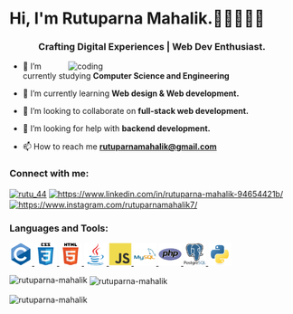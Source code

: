 <h1 align="left">Hi, I'm Rutuparna Mahalik.👩🏻‍💻✌🏻</h1>
<h3 align="center">Crafting Digital Experiences | Web Dev Enthusiast.</h3>

<img align="right" alt="coding" width="400"
src="https://media.giphy.com/media/v1.Y2lkPTc5MGI3NjExc2RrdjlkNDIwNTdqZW9tY3czaDJuZW0wb25zYmRjbnhzenNmMndjZSZlcD12MV9pbnRlcm5hbF9naWZfYnlfaWQmY3Q9Zw/26tn33aiTi1jkl6H6/giphy.gif">

- 🔭 I’m currently studying **Computer Science and Engineering**

- 🌱 I’m currently learning **Web design & Web development.**

- 👯 I’m looking to collaborate on **full-stack web development.**

- 🤝 I’m looking for help with **backend development.**

- 📫 How to reach me **rutuparnamahalik@gmail.com**

<h3 align="left">Connect with me:</h3>
<p align="left">
<a href="https://twitter.com/rutu_44" target="blank"><img align="center" src="https://raw.githubusercontent.com/rahuldkjain/github-profile-readme-generator/master/src/images/icons/Social/twitter.svg" alt="rutu_44" height="30" width="40" /></a>
<a href="https://linkedin.com/in/https://www.linkedin.com/in/rutuparna-mahalik-94654421b/" target="blank"><img align="center" src="https://raw.githubusercontent.com/rahuldkjain/github-profile-readme-generator/master/src/images/icons/Social/linked-in-alt.svg" alt="https://www.linkedin.com/in/rutuparna-mahalik-94654421b/" height="30" width="40" /></a>
<a href="https://instagram.com/https://www.instagram.com/rutuparnamahalik7/" target="blank"><img align="center" src="https://raw.githubusercontent.com/rahuldkjain/github-profile-readme-generator/master/src/images/icons/Social/instagram.svg" alt="https://www.instagram.com/rutuparnamahalik7/" height="30" width="40" /></a>
</p>

<h3 align="left">Languages and Tools:</h3>
<p align="left"> <a href="https://www.cprogramming.com/" target="_blank" rel="noreferrer"> <img src="https://raw.githubusercontent.com/devicons/devicon/master/icons/c/c-original.svg" alt="c" width="40" height="40"/> </a> <a href="https://www.w3schools.com/css/" target="_blank" rel="noreferrer"> <img src="https://raw.githubusercontent.com/devicons/devicon/master/icons/css3/css3-original-wordmark.svg" alt="css3" width="40" height="40"/> </a> <a href="https://www.w3.org/html/" target="_blank" rel="noreferrer"> <img src="https://raw.githubusercontent.com/devicons/devicon/master/icons/html5/html5-original-wordmark.svg" alt="html5" width="40" height="40"/> </a> <a href="https://www.java.com" target="_blank" rel="noreferrer"> <img src="https://raw.githubusercontent.com/devicons/devicon/master/icons/java/java-original.svg" alt="java" width="40" height="40"/> </a> <a href="https://developer.mozilla.org/en-US/docs/Web/JavaScript" target="_blank" rel="noreferrer"> <img src="https://raw.githubusercontent.com/devicons/devicon/master/icons/javascript/javascript-original.svg" alt="javascript" width="40" height="40"/> </a> <a href="https://www.mysql.com/" target="_blank" rel="noreferrer"> <img src="https://raw.githubusercontent.com/devicons/devicon/master/icons/mysql/mysql-original-wordmark.svg" alt="mysql" width="40" height="40"/> </a> <a href="https://www.php.net" target="_blank" rel="noreferrer"> <img src="https://raw.githubusercontent.com/devicons/devicon/master/icons/php/php-original.svg" alt="php" width="40" height="40"/> </a> <a href="https://www.postgresql.org" target="_blank" rel="noreferrer"> <img src="https://raw.githubusercontent.com/devicons/devicon/master/icons/postgresql/postgresql-original-wordmark.svg" alt="postgresql" width="40" height="40"/> </a> <a href="https://www.python.org" target="_blank" rel="noreferrer"> <img src="https://raw.githubusercontent.com/devicons/devicon/master/icons/python/python-original.svg" alt="python" width="40" height="40"/> </a> </p>

<p><img align="left" src="https://github-readme-stats.vercel.app/api/top-langs?username=rutuparna-mahalik&show_icons=true&locale=en&layout=compact" alt="rutuparna-mahalik" /></p>

<p>&nbsp;<img align="center" src="https://github-readme-stats.vercel.app/api?username=rutuparna-mahalik&show_icons=true&locale=en" alt="rutuparna-mahalik" /></p>

<p><img align="center" src="https://github-readme-streak-stats.herokuapp.com/?user=rutuparna-mahalik&" alt="rutuparna-mahalik" /></p>
